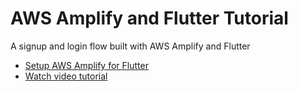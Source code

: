 # AWS Amplify and Flutter Tutorial

A signup and login flow built with AWS Amplify and Flutter

- [Setup AWS Amplify for Flutter](https://docs.amplify.aws/lib/project-setup/prereq/q/platform/flutter#Install)
- [Watch video tutorial](https://youtu.be/x8xEkNCd3Vg)